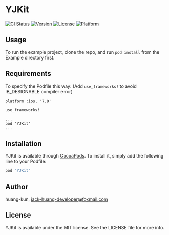 # YJKit

[![CI Status](http://img.shields.io/travis/huang-kun/YJKit.svg?style=flat)](https://travis-ci.org/huang-kun/YJKit)
[![Version](https://img.shields.io/cocoapods/v/YJKit.svg?style=flat)](http://cocoapods.org/pods/YJKit)
[![License](https://img.shields.io/cocoapods/l/YJKit.svg?style=flat)](http://cocoapods.org/pods/YJKit)
[![Platform](https://img.shields.io/cocoapods/p/YJKit.svg?style=flat)](http://cocoapods.org/pods/YJKit)

## Usage

To run the example project, clone the repo, and run `pod install` from the Example directory first.

## Requirements

To specify the Podfile this way: (Add `use_frameworks!` to avoid IB_DESIGNABLE compiler error)

```
platform :ios, '7.0'

use_frameworks!

...
pod 'YJKit'
...

```

## Installation

YJKit is available through [CocoaPods](http://cocoapods.org). To install
it, simply add the following line to your Podfile:

```ruby
pod "YJKit"
```

## Author

huang-kun, jack-huang-developer@foxmail.com

## License

YJKit is available under the MIT license. See the LICENSE file for more info.


